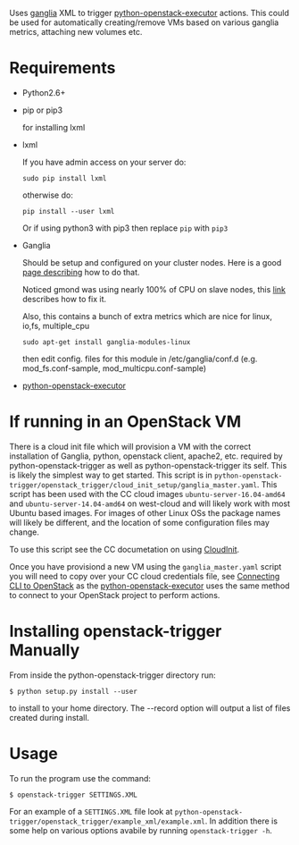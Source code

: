 Uses [ganglia](http://ganglia.info/) XML to trigger [python-openstack-executor](https://github.com/cgeroux/python-openstack-executor) actions. This could be used for automatically creating/remove VMs based on various ganglia metrics, attaching new volumes etc.


Requirements
============

+ Python2.6+

+ pip or pip3

  for installing lxml
  
+ lxml
  
  If you have admin access on your server do:
  ```
  sudo pip install lxml
  ```
  otherwise do:
  ```
  pip install --user lxml
  ```
  Or if using python3 with pip3 then replace ```pip``` with ```pip3```
  
+ Ganglia
  
  Should be setup and configured on your cluster nodes. Here is a good [page describing](https://www.digitalocean.com/community/tutorials/introduction-to-ganglia-on-ubuntu-14-04) how to do that.
  
  Noticed gmond was using nearly 100% of CPU on slave nodes, this [link ](https://adamo.wordpress.com/2015/05/27/gmond-occupying-100-of-the-cpu/) describes how to fix it.
  
  Also, this contains a bunch of extra metrics which are nice for linux, io,fs, multiple_cpu
  
  ```sudo apt-get install ganglia-modules-linux```
  
  then edit config. files for this module in /etc/ganglia/conf.d (e.g. mod_fs.conf-sample, mod_multicpu.conf-sample)
  
+ [python-openstack-executor](https://github.com/cgeroux/python-openstack-executor)


If running in an OpenStack VM
=============================

There is a cloud init file which will provision a VM with the correct installation of Ganglia, python, openstack client, apache2, etc. required by python-openstack-trigger as well as python-openstack-trigger its self. This is likely the simplest way to get started. This script is in `python-openstack-trigger/openstack_trigger/cloud_init_setup/ganglia_master.yaml`. This script has been used with the CC cloud images `ubuntu-server-16.04-amd64` and `ubuntu-server-14.04-amd64` on west-cloud and will likely work with most Ubuntu based images. For images of other Linux OSs the package names will likely be different, and the location of some configuration files may change. 

To use this script see the CC documetation on using [CloudInit](https://docs.computecanada.ca/wiki/OpenStack_VM_Setups#Using_CloudInit).

Once you have provisiond a new VM using the `ganglia_master.yaml` script you will need to copy over your CC cloud credentials file, see [Connecting CLI to OpenStack](https://docs.computecanada.ca/wiki/OpenStack_Command_Line_Clients#Connecting_CLI_to_OpenStack) as the [python-openstack-executor](https://github.com/cgeroux/python-openstack-executor) uses the same method to connect to your OpenStack project to perform actions.

Installing openstack-trigger Manually
=====================================

From inside the python-openstack-trigger directory run:

```
$ python setup.py install --user
```

to install to your home directory. The --record <filename> option will output 
a list of files created during install.


Usage
=====

To run the program use the command:

```
$ openstack-trigger SETTINGS.XML
```

For an example of a `SETTINGS.XML` file look at `python-openstack-trigger/openstack_trigger/example_xml/example.xml`. In addition there is some help on various options avabile by running `openstack-trigger -h`.

